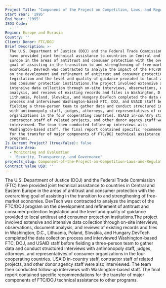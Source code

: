 ```yaml
---
Project Title: "Component of the Project on Competition, Laws, and Regulations"
Start Year: '1995'
End Year: '1995'
ISO3 Code:
  - ''
Region: Europe and Eurasia
Country: ''
Client/ Donor: FTC/DOJ
Brief Description: >-
  The U.S. Department of Justice (DOJ) and the Federal Trade Commission (FTC)
  have provided joint technical assistance to countries in Central and Eastern
  Europe in the areas of antitrust and consumer protection with the overarching
  goal of assisting in the transition to and strengthening of free-market
  economies. DevTech was contracted to analyze the impact of the FTC/DOJ program
  on the development and refinement of antitrust and consumer protection
  legislation and the level and quality of guidance provided to local antitrust
  and consumer protection institutions.The project involved extensive and
  intensive data collection through on-site interviews, observations, document
  analysis, and reviews of existing records and files in Washington, D.C.,
  Lithuania, Poland, Slovakia, and Hungary.DevTech completed the data collection
  process and interviewed Washington-based FTC, DOJ, and USAID staff before
  fielding a three-person team to gather data and conduct structured interviews
  with antimonopoly staff, judges, attorneys, and representatives of consumer
  organizations in the four cooperating countries. USAID in-country staff,
  contractor staff of related projects, and other donor agency staff were also
  interviewed. The team then conducted follow-up interviews with
  Washington-based staff. The final report contained specific recommendations
  for the transfer of major components of FTC/DOJ technical assistance to other
  programs.
Is Current Project? (true/false): false
Practice Area:
  - Monitoring and Evaluation
  - 'Security, Transparency, and Governance'
projects_slug: Component-of-the-Project-on-Competition-Laws-and-Regulations
Contract Value USD: ''
---
```

The U.S. Department of Justice (DOJ) and the Federal Trade Commission (FTC) have provided joint technical assistance to countries in Central and Eastern Europe in the areas of antitrust and consumer protection with the overarching goal of assisting in the transition to and strengthening of free-market economies. DevTech was contracted to analyze the impact of the FTC/DOJ program on the development and refinement of antitrust and consumer protection legislation and the level and quality of guidance provided to local antitrust and consumer protection institutions.The project involved extensive and intensive data collection through on-site interviews, observations, document analysis, and reviews of existing records and files in Washington, D.C., Lithuania, Poland, Slovakia, and Hungary.DevTech completed the data collection process and interviewed Washington-based FTC, DOJ, and USAID staff before fielding a three-person team to gather data and conduct structured interviews with antimonopoly staff, judges, attorneys, and representatives of consumer organizations in the four cooperating countries. USAID in-country staff, contractor staff of related projects, and other donor agency staff were also interviewed. The team then conducted follow-up interviews with Washington-based staff. The final report contained specific recommendations for the transfer of major components of FTC/DOJ technical assistance to other programs.
